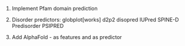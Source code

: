 1. Implement Pfam domain prediction
2. Disorder predictors:
    globplot[works]
    d2p2
    disopred
    IUPred
    SPINE-D
    Predisorder
    PSIPRED

3. Add AlphaFold - as features and as predictor
    
